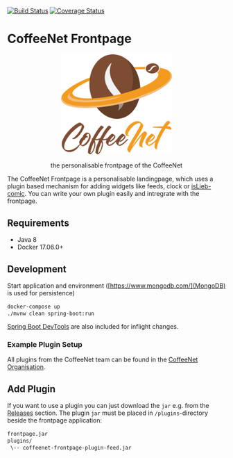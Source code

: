 [![Build Status](https://travis-ci.org/coffeenet/coffeenet-frontpage.svg?branch=master)](https://travis-ci.org/coffeenet/coffeenet-frontpage)
[![Coverage Status](https://coveralls.io/repos/github/coffeenet/coffeenet-frontpage/badge.svg?branch=master)](https://coveralls.io/github/coffeenet/coffeenet-frontpage?branch=master)

# CoffeeNet Frontpage

<p align="center">
    <img src="https://raw.githubusercontent.com/coffeenet/coffeenet.github.io/code/static/img/coffenet_logo.png" width="256px" alt="CoffeeNet Logo" />
</p>

<p align="center">
    the personalisable frontpage of the CoffeeNet
</p>

The CoffeeNet Frontpage is a personalisable landingpage, which uses a plugin based mechanism for adding widgets like feeds, clock or [isLieb-comic](https://islieb.de/). You can write your own plugin easily and intregrate with the frontpage.

## Requirements

* Java 8
* Docker 17.06.0+

## Development

Start application and environment ([https://www.mongodb.com/](MongoDB) is used for persistence)

```
docker-compose up
./mvnw clean spring-boot:run
```

[Spring Boot DevTools](https://docs.spring.io/spring-boot/docs/current/reference/html/using-boot-devtools.html) are also included for inflight changes.

### Example Plugin Setup 

All plugins from the CoffeeNet team can be found in the [CoffeeNet Organisation](https://github.com/search?q=topic%3Afrontpage-plugin+org%3Acoffeenet&type=Repositories).

## Add Plugin

If you want to use a plugin you can just download the `jar` e.g. from the [Releases](https://github.com/coffeenet/coffeenet-frontpage-plugin-feed/releases) section. The plugin `jar` must be placed in `/plugins`-directory beside the frontpage application:

```
frontpage.jar
plugins/
 \-- coffeenet-frontpage-plugin-feed.jar
```



